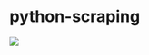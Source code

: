 # python-scraping

![](https://github.com/lbias/python-scraping/blob/master/9_regular_expressions/9_regular_expressions.png)
